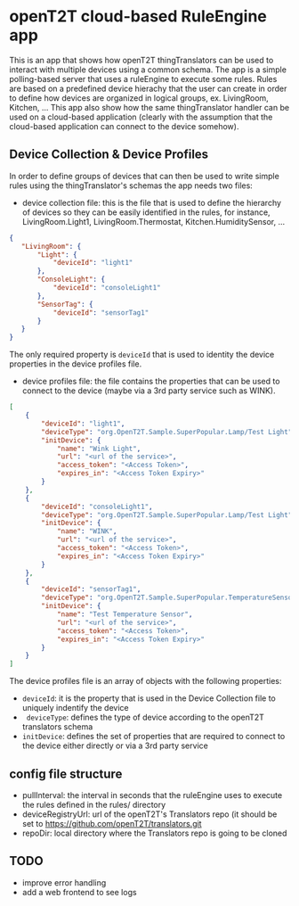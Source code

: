 # openT2T cloud-based RuleEngine app
This is an app that shows how openT2T thingTranslators can be used to interact with multiple devices using a common schema.
The app is a simple polling-based server that uses a ruleEngine to execute some rules. Rules are based on a predefined device hierachy that the user can create in order to define how devices are organized in logical groups, ex. LivingRoom, Kitchen, ...
This app also show how the same thingTranslator handler can be used on a cloud-based application (clearly with the assumption that the cloud-based application can connect to the device somehow).

## Device Collection & Device Profiles
In order to define groups of devices that can then be used to write simple rules using the thingTranslator's schemas the app needs two files:
* device collection file: this is the file that is used to define the hierarchy of devices so they can be easily identified in the rules, for instance, LivingRoom.Light1, LivingRoom.Thermostat, Kitchen.HumiditySensor, ...
 ```json
{
    "LivingRoom": {
        "Light": {
            "deviceId": "light1"
        },
        "ConsoleLight": {
            "deviceId": "consoleLight1"
        },
        "SensorTag": {
            "deviceId": "sensorTag1"
        }
    }
}
```
The only required property is `deviceId` that is used to identity the device properties in the device profiles file.
    
* device profiles file: the file contains the properties that can be used to connect to the device (maybe via a 3rd party service such as WINK).
```json
[
    {
        "deviceId": "light1",
        "deviceType": "org.OpenT2T.Sample.SuperPopular.Lamp/Test Light",
        "initDevice": {
            "name": "Wink Light",
            "url": "<url of the service>",
            "access_token": "<Access Token>",
            "expires_in": "<Access Token Expiry>"
        }
    },
    {
        "deviceId": "consoleLight1",
        "deviceType": "org.OpenT2T.Sample.SuperPopular.Lamp/Test Light",
        "initDevice": {
            "name": "WINK",
            "url": "<url of the service>",
            "access_token": "<Access Token>",
            "expires_in": "<Access Token Expiry>"
        }
    },
    {
        "deviceId": "sensorTag1",
        "deviceType": "org.OpenT2T.Sample.SuperPopular.TemperatureSensor/Test Temperature Sensor",
        "initDevice": {
            "name": "Test Temperature Sensor",
            "url": "<url of the service>",
            "access_token": "<Access Token>",
            "expires_in": "<Access Token Expiry>"
        }
    }
]
```     
The device profiles file is an array of objects with the following properties:
* `deviceId`: it is the property that is used in the Device Collection file to uniquely indentify the device
* ` deviceType`: defines the type of device according to the openT2T translators schema
* `initDevice`: defines the set of properties that are required to connect to the device either directly or via a 3rd party service
    
 ## config file structure

* pullInterval: the interval in seconds that the ruleEngine uses to execute the rules defined in the rules/ directory
* deviceRegistryUrl: url of the openT2T's Translators repo (it should be set to https://github.com/openT2T/translators.git    
* repoDir: local directory where the Translators repo is going to be cloned
  
 ## TODO
 * improve error handling
 * add a web frontend to see logs 